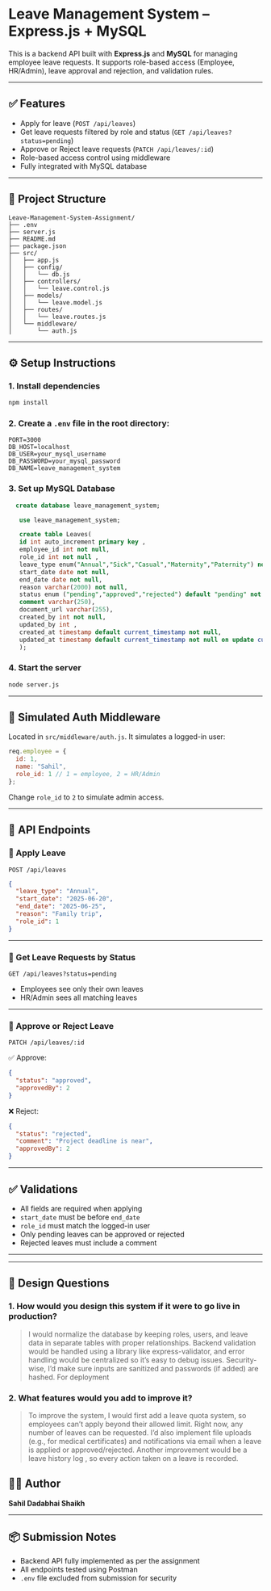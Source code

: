 #  Leave Management System – Express.js + MySQL

This is a backend API built with **Express.js** and **MySQL** for managing employee leave requests. It supports role-based access (Employee, HR/Admin), leave approval and rejection, and validation rules.

---

## ✅ Features

* Apply for leave (`POST /api/leaves`)
* Get leave requests filtered by role and status (`GET /api/leaves?status=pending`)
* Approve or Reject leave requests (`PATCH /api/leaves/:id`)
* Role-based access control using middleware
* Fully integrated with MySQL database

---

## 📁 Project Structure

```
Leave-Management-System-Assignment/
├── .env
├── server.js
├── README.md
├── package.json
├── src/
│   ├── app.js
│   ├── config/
│   │   └── db.js
│   ├── controllers/
│   │   └── leave.control.js
│   ├── models/
│   │   └── leave.model.js
│   ├── routes/
│   │   └── leave.routes.js
│   └── middleware/
│       └── auth.js
```

---

## ⚙️ Setup Instructions

### 1. Install dependencies

```bash
npm install
```

### 2. Create a `.env` file in the root directory:

```env
PORT=3000
DB_HOST=localhost
DB_USER=your_mysql_username
DB_PASSWORD=your_mysql_password
DB_NAME=leave_management_system
```

### 3. Set up MySQL Database

```sql
  create database leave_management_system;

   use leave_management_system;

   create table Leaves(
   id int auto_increment primary key ,
   employee_id int not null,
   role_id int not null ,
   leave_type enum("Annual","Sick","Casual","Maternity","Paternity") not null,
   start_date date not null,
   end_date date not null,
   reason varchar(2000) not null,
   status enum ("pending","approved","rejected") default "pending" not null,
   comment varchar(250),
   document_url varchar(255),
   created_by int not null,
   updated_by int ,
   created_at timestamp default current_timestamp not null,
   updated_at timestamp default current_timestamp not null on update current_timestamp
   );
```

### 4. Start the server

```bash
node server.js
```

---

## 🔐 Simulated Auth Middleware

Located in `src/middleware/auth.js`. It simulates a logged-in user:

```js
req.employee = {
  id: 1,
  name: "Sahil",
  role_id: 1 // 1 = employee, 2 = HR/Admin
};
```

Change `role_id` to `2` to simulate admin access.

---

## 🚀 API Endpoints

### 📌 Apply Leave

`POST /api/leaves`

```json
{
  "leave_type": "Annual",
  "start_date": "2025-06-20",
  "end_date": "2025-06-25",
  "reason": "Family trip",
  "role_id": 1
}
```

---

### 📌 Get Leave Requests by Status

`GET /api/leaves?status=pending`

* Employees see only their own leaves
* HR/Admin sees all matching leaves

---

### 📌 Approve or Reject Leave

`PATCH /api/leaves/:id`

✅ Approve:

```json
{
  "status": "approved",
  "approvedBy": 2
}
```

❌ Reject:

```json
{
  "status": "rejected",
  "comment": "Project deadline is near",
  "approvedBy": 2
}
```

---

## ✅ Validations

* All fields are required when applying
* `start_date` must be before `end_date`
* `role_id` must match the logged-in user
* Only pending leaves can be approved or rejected
* Rejected leaves must include a comment

---





---

## 📐 Design Questions

### 1. How would you design this system if it were to go live in production?

> I would  normalize the database by keeping roles, users, and leave data in separate tables with proper relationships. Backend validation would be handled using a library like express-validator, and error handling would be centralized so it’s easy to debug issues.
> Security-wise, I’d make sure inputs are sanitized and passwords (if added) are hashed. For deployment

### 2. What features would you add to improve it?

> To improve the system, I would first add a leave quota system, so employees can’t apply beyond their allowed limit. Right now, any number of leaves can be requested.
> I’d also implement file uploads (e.g., for medical certificates) and notifications via email when a leave is applied or approved/rejected. Another improvement would be a leave history log , so every action taken on a leave is recorded.








## 👨‍💼 Author

**Sahil Dadabhai Shaikh**


---

## 📦 Submission Notes

* Backend API fully implemented as per the assignment
* All endpoints tested using Postman
* `.env` file excluded from submission for security
